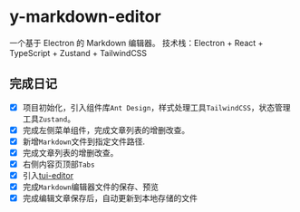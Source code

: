 # y-markdown-editor

一个基于 Electron 的 Markdown 编辑器。
技术栈：Electron + React + TypeScript + Zustand + TailwindCSS

## 完成日记

- [x] 项目初始化，引入组件库`Ant Design`，样式处理工具`TailwindCSS`，状态管理工具`Zustand`。
- [x] 完成左侧菜单组件，完成文章列表的增删改查。
- [x] 新增`Markdown`文件到指定文件路径.
- [x] 完成文章列表的增删改查。
- [x] 右侧内容页顶部`Tabs`
- [x] 引入[tui-editor](https://github.com/nhn/tui.editor)
- [x] 完成`Markdown`编辑器文件的保存、预览
- [x] 完成编辑文章保存后，自动更新到本地存储的文件
